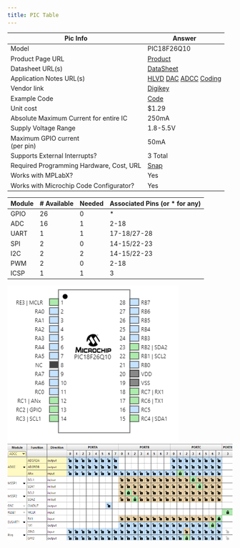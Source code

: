 ```yaml
---
title: PIC Table
---
```


| Pic Info                                      | Answer |
| --------------------------------------------- | ------ |
| Model                                         | PIC18F26Q10      |
| Product Page URL                              | [Product](https://www.microchip.com/en-us/product/PIC18F26Q10)      |
| Datasheet URL(s)                              | [DataSheet](https://onlinedocs.microchip.com/oxy/GUID-3DE2FD80-B947-470A-90C6-17D8D16DED66-en-US-14/index.html)      |
| Application Notes URL(s)                      | [HLVD](https://www.microchip.com/en-us/application-notes/tb3237) [DAC](https://www.microchip.com/en-us/application-notes/tb3238) [ADCC](https://www.microchip.com/en-us/application-notes/tb3263) [Coding](https://www.microchip.com/en-us/application-notes/tb3261)    |
| Vendor link                                   | [Digikey](https://www.digikey.com/en/products/detail/microchip-technology/PIC18F26Q10-I-SO/9996528)      |
| Example Code                                  | [Code](https://github.com/microchip-pic-avr-examples/pic18f47Q10-curiosity-hpc-demo-code) |
| Unit cost                                     | $1.29      |
| Absolute Maximum Current for entire IC        | 250mA      |
| Supply Voltage Range                          | 1.8-5.5V      |
| Maximum GPIO current <br> (per pin)           | 50mA      |
| Supports External Interrupts?                 | 3 Total      |
| Required Programming Hardware, Cost, URL      | [Snap](https://www.microchip.com/en-us/development-tool/PG164100)      |
| Works with MPLabX?                            | Yes      |
| Works with Microchip Code Configurator?       | Yes      |


| Module | # Available | Needed | Associated Pins (or * for any) |
| ---------- | ----------- | ------ | ------------------------------ |
| GPIO       | 26           | 0      | *                              |
| ADC        | 16           | 1      | 2-18                              |
| UART       | 1           | 1      | 17-18/27-28                              |
| SPI        | 2           | 0      | 14-15/22-23                              |
| I2C        | 2           | 2      | 14-15/22-23                             |
| PWM        | 2           | 0      | 2-18                              |
| ICSP       | 1           | 1      | 3                              |

![MCC_Diagram](SOIC28.png)
![MCC_PINS](MCCPins.png)